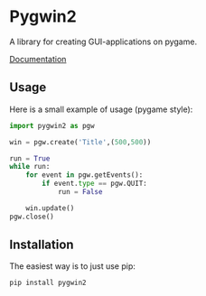 # Pygwin2

A library for creating GUI-applications on pygame.

[Documentation](https://github.com/MeexReay/pygwin2/blob/main/docs/DOCS.md)

## Usage

Here is a small example of usage (pygame style):

```py
import pygwin2 as pgw

win = pgw.create('Title',(500,500))

run = True
while run:
    for event in pgw.getEvents():
        if event.type == pgw.QUIT:
            run = False

    win.update()
pgw.close()
```

## Installation

The easiest way is to just use pip:

```sh
pip install pygwin2
```
